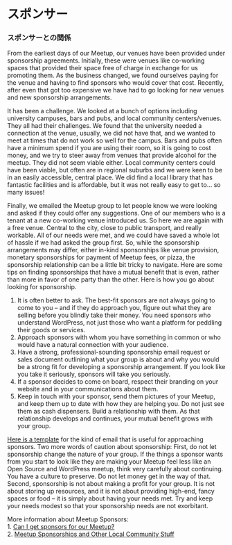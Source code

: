 <!--
# Sponsors
-->
# スポンサー

<!--
### Relationships with Sponsors
-->
### スポンサーとの関係

From the earliest days of our Meetup, our venues have been provided under sponsorship agreements. Initially, these were venues like co-working spaces that provided their space free of charge in exchange for us promoting them. As the business changed, we found ourselves paying for the venue and having to find sponsors who would cover that cost. Recently, after even that got too expensive we have had to go looking for new venues and new sponsorship arrangements.

It has been a challenge. We looked at a bunch of options including university campuses, bars and pubs, and local community centers/venues. They all had their challenges. We found that the university needed a connection at the venue, usually, we did not have that, and we wanted to meet at times that do not work so well for the campus. Bars and pubs often have a minimum spend if you are using their room, so it is going to cost money, and we try to steer away from venues that provide alcohol for the meetup. They did not seem viable either. Local community centers could have been viable, but often are in regional suburbs and we were keen to be in an easily accessible, central place. We did find a local library that has fantastic facilities and is affordable, but it was not really easy to get to… so many issues!

Finally, we emailed the Meetup group to let people know we were looking and asked if they could offer any suggestions. One of our members who is a tenant at a new co-working venue introduced us. So here we are again with a free venue. Central to the city, close to public transport, and really workable. All of our needs were met, and we could have saved a whole lot of hassle if we had asked the group first. So, while the sponsorship arrangements may differ, either in-kind sponsorships like venue provision, monetary sponsorships for payment of Meetup fees, or pizza, the sponsorship relationship can be a little bit tricky to navigate. Here are some tips on finding sponsorships that have a mutual benefit that is even, rather than more in favor of one party than the other. Here is how you go about looking for sponsorship.

1.  It is often better to ask. The best-fit sponsors are not always going to come to you – and if they do approach you, figure out what they are selling before you blindly take their money. You need sponsors who understand WordPress, not just those who want a platform for peddling their goods or services.
2.  Approach sponsors with whom you have something in common or who would have a natural connection with your audience.
3.  Have a strong, professional-sounding sponsorship email request or sales document outlining what your group is about and why you would be a strong fit for developing a sponsorship arrangement. If you look like you take it seriously, sponsors will take you seriously.
4.  If a sponsor decides to come on board, respect their branding on your website and in your communications about them.
5.  Keep in touch with your sponsor, send them pictures of your Meetup, and keep them up to date with how they are helping you. Do not just see them as cash dispensers. Build a relationship with them. As that relationship develops and continues, your mutual benefit grows with your group.

[Here is a template](https://make.wordpress.org/community/handbook/meetup-organizer/resources/sponsor-email/) for the kind of email that is useful for approaching sponsors. Two more words of caution about sponsorship: First, do not let sponsorship change the nature of your group. If the things a sponsor wants from you start to look like they are making your Meetup feel less like an Open Source and WordPress meetup, think very carefully about continuing. You have a culture to preserve. Do not let money get in the way of that. Second, sponsorship is not about making a profit for your group. It is not about storing up resources, and it is not about providing high-end, fancy spaces or food – it is simply about having your needs met. Try and keep your needs modest so that your sponsorship needs are not exorbitant.  
  
More information about Meetup Sponsors:  
1\. [Can I get sponsors for our Meetup?](https://make.wordpress.org/community/handbook/meetup-organizer/getting-started/#can-i-get-sponsors-for-our-meetup)  
2\. [Meetup Sponsorships and Other Local Community Stuff](https://make.wordpress.org/community/2014/05/07/meetup-sponsorships-and-other-local-community-stuff/)

<!--
*   [To-do](# "To-do")
-->
